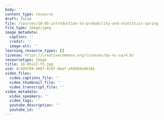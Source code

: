 ```yaml
---
body: ''
content_type: resource
draft: false
file: /courses/18-05-introduction-to-probability-and-statistics-spring-2022/18-05s22-th.jpg
file_type: image/jpeg
image_metadata:
  caption: ''
  credit: ''
  image-alt: ''
learning_resource_types: []
license: https://creativecommons.org/licenses/by-nc-sa/4.0/
resourcetype: Image
title: 18-05s22-th.jpg
uid: 4c449f89-4087-4f8f-9eaf-a58956e9618a
video_files:
  video_captions_file: ''
  video_thumbnail_file: ''
  video_transcript_file: ''
video_metadata:
  video_speakers: ''
  video_tags: ''
  youtube_description: ''
  youtube_id: ''
---
```

